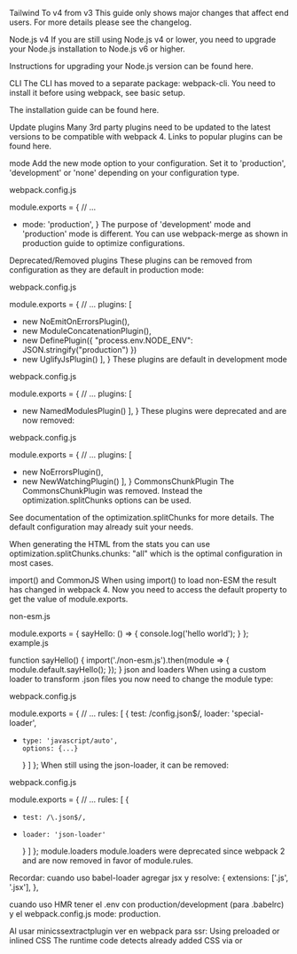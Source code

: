 
Tailwind
To v4 from v3
This guide only shows major changes that affect end users. For more details please see the changelog.

Node.js v4
If you are still using Node.js v4 or lower, you need to upgrade your Node.js installation to Node.js v6 or higher.

Instructions for upgrading your Node.js version can be found here.

CLI
The CLI has moved to a separate package: webpack-cli. You need to install it before using webpack, see basic setup.

The installation guide can be found here.

Update plugins
Many 3rd party plugins need to be updated to the latest versions to be compatible with webpack 4. Links to popular plugins can be found here.

mode
Add the new mode option to your configuration. Set it to 'production', 'development' or 'none' depending on your configuration type.

webpack.config.js

module.exports = {
  // ...
+  mode: 'production',
}
The purpose of 'development' mode and 'production' mode is different. You can use webpack-merge as shown in production guide to optimize configurations.

Deprecated/Removed plugins
These plugins can be removed from configuration as they are default in production mode:

webpack.config.js

module.exports = {
  // ...
  plugins: [
-    new NoEmitOnErrorsPlugin(),
-    new ModuleConcatenationPlugin(),
-    new DefinePlugin({ "process.env.NODE_ENV": JSON.stringify("production") })
-    new UglifyJsPlugin()
  ],
}
These plugins are default in development mode

webpack.config.js

module.exports = {
  // ...
  plugins: [
-    new NamedModulesPlugin()
  ],
}
These plugins were deprecated and are now removed:

webpack.config.js

module.exports = {
  // ...
  plugins: [
-    new NoErrorsPlugin(),
-    new NewWatchingPlugin()
  ],
}
CommonsChunkPlugin
The CommonsChunkPlugin was removed. Instead the optimization.splitChunks options can be used.

See documentation of the optimization.splitChunks for more details. The default configuration may already suit your needs.

When generating the HTML from the stats you can use optimization.splitChunks.chunks: "all" which is the optimal configuration in most cases.

import() and CommonJS
When using import() to load non-ESM the result has changed in webpack 4. Now you need to access the default property to get the value of module.exports.

non-esm.js

module.exports = {
  sayHello: () => {
    console.log('hello world');
  }
};
example.js

function sayHello() {
  import('./non-esm.js').then(module => {
    module.default.sayHello();
  });
}
json and loaders
When using a custom loader to transform .json files you now need to change the module type:

webpack.config.js

module.exports = {
  // ...
  rules: [
    {
      test: /config\.json$/,
      loader: 'special-loader',
+     type: 'javascript/auto',
      options: {...}
    }
  ]
};
When still using the json-loader, it can be removed:

webpack.config.js

module.exports = {
  // ...
  rules: [
    {
-     test: /\.json$/,
-     loader: 'json-loader'
    }
  ]
};
module.loaders
module.loaders were deprecated since webpack 2 and are now removed in favor of module.rules.

Recordar: cuando uso babel-loader agregar jsx y resolve: {
          extensions: ['.js', '.jsx'],
        },
        
cuando uso HMR tener el .env con production/development (para .babelrc) y el webpack.config.js mode: production.

Al usar minicssextractplugin ver en webpack para ssr:
Using preloaded or inlined CSS
The runtime code detects already added CSS via <link> or <style> tag. This can be useful when injecting CSS on server-side for Server-Side-Rendering. The href of the <link> tag has to match the URL that will be used for loading the CSS chunk. The data-href attribute can be used for <link> and <style> too. When inlining CSS data-href must be used.

Loadable components forward ref error.

Loadable components async error

Loadable components node and web env shares same webpack config file. 

SSR and semantic ui 

Change from semantic ui to tailwind

Investigar stylelint en https://styled-components.com/docs/tooling#babel-plugin

Context api in ssr

Test on heroku

Redux persister working
